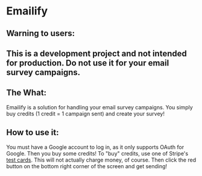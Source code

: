 # Emailify

## Warning to users:
## This is a development project and not intended for production. Do not use it for your email survey campaigns.

## The What:
Emailify is a solution for handling your email survey campaigns. You simply buy credits (1 credit = 1 campaign sent) and create your survey!

## How to use it:
You must have a Google account to log in, as it only supports OAuth for Google. Then you buy some credits! To "buy" credits, use one of
Stripe's [test cards](https://stripe.com/docs/testing#cards). This will not actually charge money, of course. Then click the red button on
the bottom right corner of the screen and get sending!
